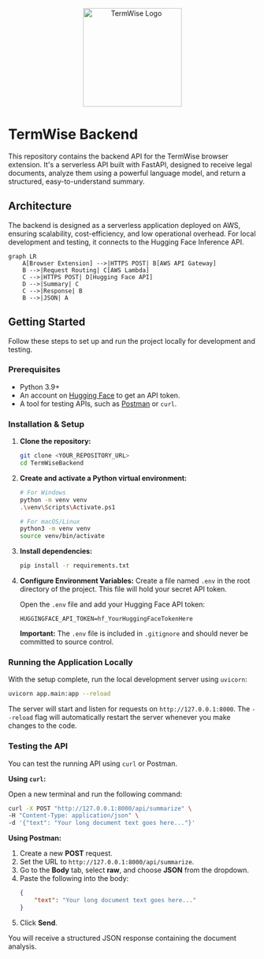 <div align="center">
  <img src="./.github/assets/logo.png" alt="TermWise Logo" width="200"/>
</div>

# TermWise Backend

This repository contains the backend API for the TermWise browser extension. It's a serverless API built with FastAPI, designed to receive legal documents, analyze them using a powerful language model, and return a structured, easy-to-understand summary.

## Architecture

The backend is designed as a serverless application deployed on AWS, ensuring scalability, cost-efficiency, and low operational overhead. For local development and testing, it connects to the Hugging Face Inference API.

```mermaid
graph LR
    A[Browser Extension] -->|HTTPS POST| B[AWS API Gateway]
    B -->|Request Routing| C[AWS Lambda]
    C -->|HTTPS POST| D[Hugging Face API]
    D -->|Summary| C
    C -->|Response| B
    B -->|JSON| A
```

## Getting Started

Follow these steps to set up and run the project locally for development and testing.

### Prerequisites

- Python 3.9+
- An account on [Hugging Face](https://huggingface.co/) to get an API token.
- A tool for testing APIs, such as [Postman](https://www.postman.com/) or `curl`.

### Installation & Setup

1.  **Clone the repository:**
    ```bash
    git clone <YOUR_REPOSITORY_URL>
    cd TermWiseBackend
    ```

2.  **Create and activate a Python virtual environment:**
    ```bash
    # For Windows
    python -m venv venv
    .\venv\Scripts\Activate.ps1

    # For macOS/Linux
    python3 -m venv venv
    source venv/bin/activate
    ```

3.  **Install dependencies:**
    ```bash
    pip install -r requirements.txt
    ```

4.  **Configure Environment Variables:**
    Create a file named `.env` in the root directory of the project. This file will hold your secret API token.

    Open the `.env` file and add your Hugging Face API token:
    ```env
    HUGGINGFACE_API_TOKEN=hf_YourHuggingFaceTokenHere
    ```
    **Important:** The `.env` file is included in `.gitignore` and should never be committed to source control.

### Running the Application Locally

With the setup complete, run the local development server using `uvicorn`:

```bash
uvicorn app.main:app --reload
```

The server will start and listen for requests on `http://127.0.0.1:8000`. The `--reload` flag will automatically restart the server whenever you make changes to the code.

### Testing the API

You can test the running API using `curl` or Postman.

**Using `curl`:**

Open a new terminal and run the following command:

```bash
curl -X POST "http://127.0.0.1:8000/api/summarize" \
-H "Content-Type: application/json" \
-d '{"text": "Your long document text goes here..."}'
```

**Using Postman:**

1.  Create a new **POST** request.
2.  Set the URL to `http://127.0.0.1:8000/api/summarize`.
3.  Go to the **Body** tab, select **raw**, and choose **JSON** from the dropdown.
4.  Paste the following into the body:
    ```json
    {
        "text": "Your long document text goes here..."
    }
    ```
5.  Click **Send**.

You will receive a structured JSON response containing the document analysis.